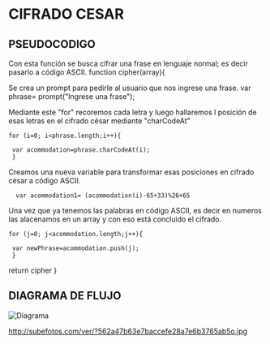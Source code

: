 # CIFRADO CESAR

## PSEUDOCODIGO

Con esta función se busca cifrar una frase en lenguaje normal; es decir pasarlo a código ASCII.
    function cipher(array){

Se crea un prompt para pedirle al usuario que nos ingrese una frase.
    var phrase= prompt("Ingrese una frase");

Mediante este "for" recoremos cada letra y luego hallaremos l posición de esas letras en el cifrado césar mediante "charCodeAt"
   
    for (i=0; i<phrase.length;i++){
   
     var acommodation=phrase.charCodeAt(i); 
     }
   
Creamos una nueva variable para transformar esas posiciones en cifrado césar a código ASCII.
 
      var acommodation1= (acommodation(i)-65+33)%26+65
    
Una vez que ya tenemos las palabras en código ASCII, es decir en numeros las alacenamos en un array y con eso está concluido el cifrado.
  
    for (j=0; j<acommodation.length;j++){

     var newPhrase=acommodation.push(j);
     }
   return cipher
 } 


## DIAGRAMA DE FLUJO

![Diagrama](http://subefotos.com/ver/?562a47b63e7baccefe28a7e6b3765ab5o.jpg)

http://subefotos.com/ver/?562a47b63e7baccefe28a7e6b3765ab5o.jpg

